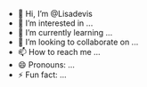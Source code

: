 - 👋 Hi, I’m @Lisadevis
- 👀 I’m interested in ...
- 🌱 I’m currently learning ...
- 💞️ I’m looking to collaborate on ...
- 📫 How to reach me ...
- 😄 Pronouns: ...
- ⚡ Fun fact: ...

<!---
Lisadevis/Lisadevis is a ✨ special ✨ repository because its `README.md` (this file) appears on your GitHub profile.
You can click the Preview link to take a look at your changes.
--->
